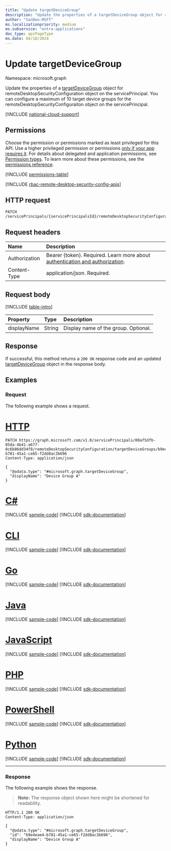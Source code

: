 ```yaml
---
title: "Update targetDeviceGroup"
description: "Update the properties of a targetDeviceGroup object for remoteDesktopSecurityConfiguration object on the servicePrincipal."
author: "SanDeo-MSFT"
ms.localizationpriority: medium
ms.subservice: "entra-applications"
doc_type: apiPageType
ms.date: 04/18/2024
---
```


# Update targetDeviceGroup
Namespace: microsoft.graph

Update the properties of a [targetDeviceGroup](../resources/targetdevicegroup.md) object for remoteDesktopSecurityConfiguration object on the servicePrincipal. You can configure a maximum of 10 target device groups for the remoteDesktopSecurityConfiguraiton object on the servicePrincipal.

[!INCLUDE [national-cloud-support](../../includes/all-clouds.md)]

## Permissions
Choose the permission or permissions marked as least privileged for this API. Use a higher privileged permission or permissions [only if your app requires it](/graph/permissions-overview#best-practices-for-using-microsoft-graph-permissions). For details about delegated and application permissions, see [Permission types](/graph/permissions-overview#permission-types). To learn more about these permissions, see the [permissions reference](/graph/permissions-reference).

<!-- { "blockType": "permissions", "name": "targetdevicegroup_update" } -->
[!INCLUDE [permissions-table](../includes/permissions/targetdevicegroup-update-permissions.md)]

[!INCLUDE [rbac-remote-desktop-security-config-apis](../includes/rbac-for-apis/rbac-remote-desktop-security-config-apis.md)]

## HTTP request

<!-- {
  "blockType": "ignored"
}
-->
``` http
PATCH /servicePrincipals/{servicePrincipalsId}/remoteDesktopSecurityConfiguration/targetDeviceGroups/{targetDeviceGroupId}
```

## Request headers
|Name|Description|
|:---|:---|
|Authorization|Bearer {token}. Required. Learn more about [authentication and authorization](/graph/auth/auth-concepts).|
|Content-Type|application/json. Required.|

## Request body
[!INCLUDE [table-intro](../../includes/update-property-table-intro.md)]


|Property|Type|Description|
|:---|:---|:---|
|displayName|String|Display name of the group. Optional.|



## Response

If successful, this method returns a `200 OK` response code and an updated [targetDeviceGroup](../resources/targetdevicegroup.md) object in the response body.

## Examples

### Request
The following example shows a request.
# [HTTP](#tab/http)
<!-- {
  "blockType": "request",
  "name": "update_targetdevicegroup"
}
-->
``` http
PATCH https://graph.microsoft.com/v1.0/servicePrincipals/00af5dfb-85da-4b41-a677-0c6b86dd34f8/remoteDesktopSecurityConfiguration/targetDeviceGroups/b9e4eae4-b781-45a1-ce65-f2dd8ac3b696
Content-Type: application/json

{
  "@odata.type": "#microsoft.graph.targetDeviceGroup",
  "displayName": "Device Group A"
}
```

# [C#](#tab/csharp)
[!INCLUDE [sample-code](../includes/snippets/csharp/update-targetdevicegroup-csharp-snippets.md)]
[!INCLUDE [sdk-documentation](../includes/snippets/snippets-sdk-documentation-link.md)]

# [CLI](#tab/cli)
[!INCLUDE [sample-code](../includes/snippets/cli/update-targetdevicegroup-cli-snippets.md)]
[!INCLUDE [sdk-documentation](../includes/snippets/snippets-sdk-documentation-link.md)]

# [Go](#tab/go)
[!INCLUDE [sample-code](../includes/snippets/go/update-targetdevicegroup-go-snippets.md)]
[!INCLUDE [sdk-documentation](../includes/snippets/snippets-sdk-documentation-link.md)]

# [Java](#tab/java)
[!INCLUDE [sample-code](../includes/snippets/java/update-targetdevicegroup-java-snippets.md)]
[!INCLUDE [sdk-documentation](../includes/snippets/snippets-sdk-documentation-link.md)]

# [JavaScript](#tab/javascript)
[!INCLUDE [sample-code](../includes/snippets/javascript/update-targetdevicegroup-javascript-snippets.md)]
[!INCLUDE [sdk-documentation](../includes/snippets/snippets-sdk-documentation-link.md)]

# [PHP](#tab/php)
[!INCLUDE [sample-code](../includes/snippets/php/update-targetdevicegroup-php-snippets.md)]
[!INCLUDE [sdk-documentation](../includes/snippets/snippets-sdk-documentation-link.md)]

# [PowerShell](#tab/powershell)
[!INCLUDE [sample-code](../includes/snippets/powershell/update-targetdevicegroup-powershell-snippets.md)]
[!INCLUDE [sdk-documentation](../includes/snippets/snippets-sdk-documentation-link.md)]

# [Python](#tab/python)
[!INCLUDE [sample-code](../includes/snippets/python/update-targetdevicegroup-python-snippets.md)]
[!INCLUDE [sdk-documentation](../includes/snippets/snippets-sdk-documentation-link.md)]

---

### Response
The following example shows the response.
>**Note:** The response object shown here might be shortened for readability.
<!-- {
  "blockType": "response",
  "truncated": true,
  "@odata.type": "microsoft.graph.targetDeviceGroup"
}
-->
``` http
HTTP/1.1 200 OK
Content-Type: application/json

{
  "@odata.type": "#microsoft.graph.targetDeviceGroup",
  "id": "b9e4eae4-b781-45a1-ce65-f2dd8ac3b696",
  "displayName": "Device Group A"
}
```
